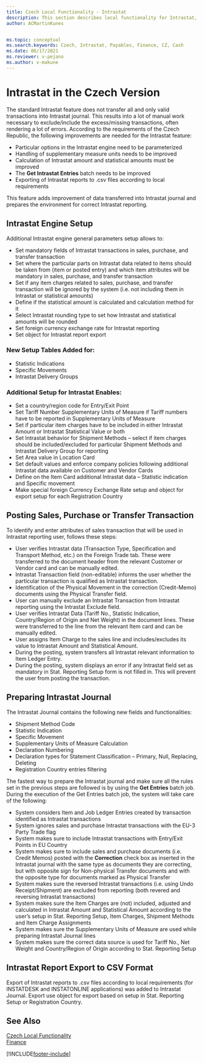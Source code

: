 ```yaml
---
title: Czech Local Functionality - Intrastat
description: This section describes local functionality for Intrastat, Intrastat Engine Setup, Intrastat Tables and additional features.
author: ACMartinKunes


ms.topic: conceptual
ms.search.keywords: Czech, Intrastat, Payables, Finance, CZ, Cash
ms.date: 06/17/2021
ms.reviewer: v-pejano
ms.author: v-makune
---
```


# Intrastat in the Czech Version

The standard Intrastat feature does not transfer all and only valid transactions into Intrastat journal. This results into a lot of manual work necessary to exclude/include the excess/missing transactions, often rendering a lot of errors. According to the requirements of the Czech Republic, the following improvements are needed for the Intrastat feature:

- Particular options in the Intrastat engine need to be parameterized
- Handling of supplementary measure units needs to be improved
- Calculation of Intrastat amount and statistical amounts must be improved
- The **Get Intrastat Entries** batch needs to be improved
- Exporting of Intrastat reports to .csv files according to local requirements

This feature adds improvement of data transferred into Intrastat journal and prepares the environment for correct Intrastat reporting.

## Intrastat Engine Setup

Additional Intrastat engine general parameters setup allows to:

- Set mandatory fields of Intrastat transactions in sales, purchase, and transfer transaction
- Set where the particular parts on Intrastat data related to items should be taken from (item or posted entry) and which item attributes will be mandatory in sales, purchase, and transfer transaction
- Set if any item charges related to sales, purchase, and transfer transaction will be ignored by the system (i.e. not including them in Intrastat or statistical amounts)
- Define if the statistical amount is calculated and calculation method for it
- Select Intrastat rounding type to set how Intrastat and statistical amounts will be rounded
- Set foreign currency exchange rate for Intrastat reporting
- Set object for Intrastat report export

### New Setup Tables Added for:

- Statistic Indications
- Specific Movements
- Intrastat Delivery Groups

### Additional Setup for Intrastat Enables:

- Set a country/region code for Entry/Exit Point
- Set Tariff Number Supplementary Units of Measure if Tariff numbers have to be reported in Supplementary Units of Measure
- Set if particular item charges have to be included in either Intrastat Amount or Intrastat Statistical Value or both
- Set Intrastat behavior for Shipment Methods – select if item charges should be included/excluded for particular Shipment Methods and Intrastat Delivery Group for reporting
- Set Area value in Location Card
- Set default values and enforce company policies following additional Intrastat data available on Customer and Vendor Cards
- Define on the Item Card additional Intrastat data – Statistic indication and Specific movement
- Make special foreign Currency Exchange Rate setup and object for export setup for each Registration Country

## Posting Sales, Purchase or Transfer Transaction

To identify and enter attributes of sales transaction that will be used in Intrastat reporting user, follows these steps:

- User verifies Intrastat data (Transaction Type, Specification and Transport Method, etc.) on the Foreign Trade tab. These were transferred to the document header from the relevant Customer or Vendor card and can be manually edited.
- Intrastat Transaction field (non-editable) informs the user whether the particular transaction is qualified as Intrastat transaction.
- Identification of the Physical Movement in the correction (Credit-Memo) documents using the Physical Transfer field.
- User can manually exclude an Intrastat Transaction from Intrastat reporting using the Intrastat Exclude field.
- User verifies Intrastat Data (Tariff No., Statistic Indication, Country/Region of Origin and Net Weight) in the document lines. These were transferred to the line from the relevant Item card and can be manually edited.
- User assigns Item Charge to the sales line and includes/excludes its value to Intrastat Amount and Statistical Amount.
- During the posting, system transfers all Intrastat relevant information to Item Ledger Entry.
- During the posting, system displays an error if any Intrastat field set as mandatory in Stat. Reporting Setup form is not filled in. This will prevent the user from posting the transaction.

## Preparing Intrastat Journal

The Intrastat Journal contains the following new fields and functionalities:

- Shipment Method Code
- Statistic Indication
- Specific Movement
- Supplementary Units of Measure Calculation
- Declaration Numbering
- Declaration types for Statement Classification – Primary, Null, Replacing, Deleting
- Registration Country entries filtering

The fastest way to prepare the Intrastat journal and make sure all the rules set in the previous steps are followed is by using the **Get Entries** batch job. During the execution of the Get Entries batch job, the system will take care of the following:

- System considers Item and Job Ledger Entries created by transaction identified as Intrastat transactions
- System ignores sales and purchase Intrastat transactions with the EU-3 Party Trade flag
- System makes sure to include Intrastat transactions with Entry/Exit Points in EU Country
- System makes sure to include sales and purchase documents (i.e. Credit Memos) posted with the **Correction** check box as inserted in the Intrastat journal with the same type as documents they are correcting, but with opposite sign for Non-physical Transfer documents and with the opposite type for documents marked as Physical Transfer
- System makes sure the reversed Intrastat transactions (i.e. using Undo Receipt/Shipment) are excluded from reporting (both revered and reversing Intrastat transactions)
- System makes sure the Item Charges are (not) included, adjusted and calculated in Intrastat Amount and Statistical Amount according to the user’s setup in Stat. Reporting Setup, Item Charges, Shipment Methods and Item Charge Assignments
- System makes sure the Supplementary Units of Measure are used while preparing Intrastat Journal lines
- System makes sure the correct data source is used for Tariff No., Net Weight and Country/Region of Origin according to Stat. Reporting Setup

## Intrastat Report Export to CSV Format

Export of Intrastat reports to .csv files according to local requirements (for INSTATDESK and INSTATONLINE applications) was added to Intrastat Journal.
Export use object for export based on setup in Stat. Reporting Setup or Registration Country.

## See Also
[Czech Local Functionality](czech-local-functionality.md)  
[Finance](finance.md)


[!INCLUDE[footer-include](../../includes/footer-banner.md)]